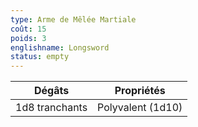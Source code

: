 ```yaml
---
type: Arme de Mêlée Martiale
coût: 15
poids: 3
englishname: Longsword
status: empty
---
```


| Dégâts         | Propriétés        |
| -------------- | ----------------- |
| 1d8 tranchants | Polyvalent (1d10) |
